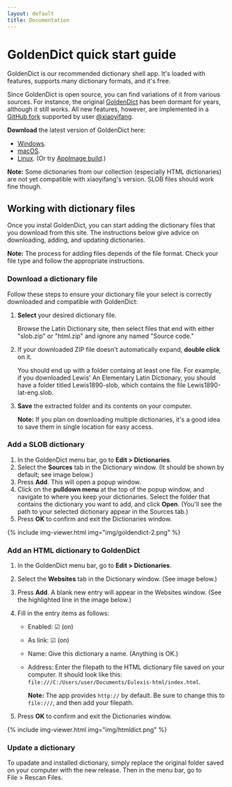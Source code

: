 ```yaml
---
layout: default
title: Documentation
---
```


# GoldenDict quick start guide

GoldenDict is our recommended dictionary shell app. It's loaded with features, supports many dictionary formats, and it's free.

Since GoldenDict is open source, you can find variations of it from various sources. For instance, the original [GoldenDict](http://goldendict.org) has been dormant for years, although it still works. All new features, however, are implemented in a [GitHub fork](https://github.com/xiaoyifang/goldendict/releases) supported by user [@xiaoyifang](https://github.com/xiaoyifang/goldendict).

**Download** the latest version of GoldenDict here:

* [Windows](https://github.com/goldendict/goldendict/wiki/Early-Access-Builds-for-Windows).
* [macOS](https://github.com/goldendict/goldendict/wiki/Early-Access-Builds-for-Mac-OS-X).
* [Linux](https://flathub.org/apps/io.github.xiaoyifang.goldendict_ng). (Or try [AppImage build](https://github.com/Abs62/goldendict/releases).)

**Note:** Some dictionaries from our collection (especially HTML dictionaries) are not yet compatible with xiaoyifang's version. SLOB files should work fine though.

## Working with dictionary files
Once you instal GoldenDict, you can start adding the dictionary files that you download from this site. The instructions below give advice on downloading, adding, and updating dictionaries.

**Note:** The process for adding files depends of the file format. Check your file type and follow the appropriate instructions.

### Download a dictionary file
Follow these steps to ensure your dictionary file your select is correctly downloaded and compatible with GoldenDict:

1. **Select** your desired dictionary file.

    Browse the Latin Dictionary site, then select files that end with either "slob.zip" or "html.zip" and ignore any named "Source code."
1. If your downloaded ZIP file doesn't automatically expand, **double click** on it.

    You should end up with a folder containg at least one file. For example, if you downloaded Lewis' An Elementary Latin Dictionary, you should have a folder titled Lewis1890-slob, which contains the file Lewis1890-lat-eng.slob.
1. **Save** the extracted folder and its contents on your computer.

    **Note:** If you plan on downloading multiple dictionaries, it's a good idea to save them in single location for easy access.

### Add a SLOB dictionary

1. In the GoldenDict menu bar, go to **Edit > Dictionaries**.
1. Select the **Sources** tab in the Dictionary window. (It should be shown by default; see image below.)
1. Press **Add**. This will open a popup window.
1. Click on the **pulldown menu** at the top of the popup window, and navigate to where you keep your dictionaries. Select the folder that contains the dictionary you want to add, and click **Open**. (You'll see the path to your selected dictionary appear in the Sources tab.)
1. Press **OK** to confirm and exit the Dictionaries window.

{% include img-viewer.html img="img/goldendict-2.png" %}

### Add an HTML dictionary to GoldenDict

1. In the GoldenDict menu bar, go to **Edit > Dictionaries**.
1. Select the **Websites** tab in the Dictionary window. (See image below.)
1. Press **Add**. A blank new entry will appear in the Websites window. (See the highlighted line in the image below.)
1. Fill in the entry items as follows:

    * Enabled: ☑ (on)
    * As link: ☑ (on)
    * Name: Give this dictionary a name. (Anything is OK.)
    * Address: Enter the filepath to the HTML dictionary file saved on your computer. It should look like this: `file:///C:/Users/user/Documents/Eulexis-html/index.html`.
    
        **Note:** The app provides `http://` by default. Be sure to change this to `file:///`, and then add your filepath.
1. Press **OK** to confirm and exit the Dictionaries window.

{% include img-viewer.html img="img/htmldict.png" %}

### Update a dictionary

To upadate and installed dictionary, simply replace the original folder saved on your computer with the new release. Then in the menu bar, go to File&nbsp;>&nbsp;Rescan Files.
